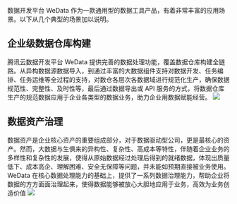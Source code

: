 数据开发平台 WeData 作为一款通用型的数据工具产品，有着非常丰富的应用场景。以下从几个典型的场景加以说明。
## 企业级数据仓库构建
腾讯云数据开发平台 WeData 提供完善的数据处理功能，覆盖数据仓库构建全链路。从异构数据源数据导入，到通过丰富的大数据组件支持对数据开发、任务编排、任务运维等全过程的支持，对数仓各层次各数据域进行规范化生产，确保数据规范性、完整性、及时性等，最后通过数据导出或 API 服务的方式，将数据仓库生产的规范数据应用于企业各类型的数据业务，助力企业用数据赋能经营。
![](https://qcloudimg.tencent-cloud.cn/raw/2f5b77a83ec2a84e24571d1066a1df13.png)

## 数据资产治理
数据资产是企业核心资产的重要组成部分，对于数据驱动型公司，更是最核心的资产。然而，大数据与生俱来的异构性、复杂性、高成本等特性，伴随着企业业务的多样性和复杂性的发展，使得从原始数据经过处理后得到的就绪数据，体现出质量低下、成本高企、理解困难、安全无保障等问题，并未能如预期直接被业务使用。
WeData 在核心数据处理能力的基础上，提供了一系列数据治理能力，帮助企业将数据的方方面面治理起来，使得数据能够被放心大胆地应用于业务，高效为业务创造价值
![](https://qcloudimg.tencent-cloud.cn/raw/9913383f65f0a06ffbabd3ff8606beeb.png)
